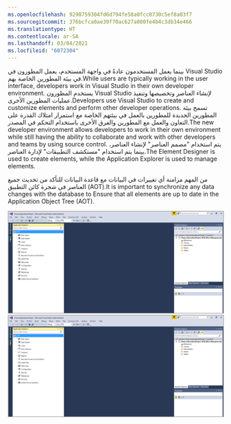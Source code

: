 ```yaml
---
ms.openlocfilehash: 9298759304fd6d794fe58a0fcc0730c5ef8a03f7
ms.sourcegitcommit: 376bcfca0ae39f70ac627a080fe4b4c3db34e466
ms.translationtype: HT
ms.contentlocale: ar-SA
ms.lasthandoff: 03/04/2021
ms.locfileid: "6072304"
---
```

<span data-ttu-id="e90b7-101">بينما يعمل المستخدمون عادةً في واجهة المستخدم، يعمل المطورون في Visual Studio في بيئة المطورين الخاصة بهم.</span><span class="sxs-lookup"><span data-stu-id="e90b7-101">While users are typically working in the user interface, developers work in Visual Studio in their own developer environment.</span></span> <span data-ttu-id="e90b7-102">يستخدم المطورون Visual Studio لإنشاء العناصر وتخصيصها وتنفيذ عمليات المطورين الأخرى.</span><span class="sxs-lookup"><span data-stu-id="e90b7-102">Developers use Visual Studio to create and customize elements and perform other developer operations.</span></span> <span data-ttu-id="e90b7-103">تسمح بيئة المطورين الجديدة للمطورين بالعمل في بيئتهم الخاصة مع استمرار امتلاك القدرة على التعاون والعمل مع المطورين والفرق الأخرى باستخدام التحكم في المصدر.</span><span class="sxs-lookup"><span data-stu-id="e90b7-103">The new developer environment allows developers to work in their own environment while still having the ability to collaborate and work with other developers and teams by using source control.</span></span> <span data-ttu-id="e90b7-104">يتم استخدام "مصمم العناصر" لإنشاء العناصر، بينما يتم استخدام "مستكشف التطبيقات" لإدارة العناصر.</span><span class="sxs-lookup"><span data-stu-id="e90b7-104">The Element Designer is used to create elements, while the Application Explorer is used to manage elements.</span></span>

<span data-ttu-id="e90b7-105">من المهم مزامنة أي تغييرات في البيانات مع قاعدة البيانات للتأكد من تحديث جميع العناصر في شجرة كائن التطبيق (AOT).</span><span class="sxs-lookup"><span data-stu-id="e90b7-105">It is important to synchronize any data changes with the database to Ensure that all elements are up to date in the Application Object Tree (AOT).</span></span>

<span data-ttu-id="e90b7-106">[![لقطة شاشة لواجهة مستخدم Visual Studio.](../media/visual-studio.png)](../media/visual-studio.png#lightbox)</span><span class="sxs-lookup"><span data-stu-id="e90b7-106">[![Screenshot of the Visual Studio user interface.](../media/visual-studio.png)](../media/visual-studio.png#lightbox)</span></span>

